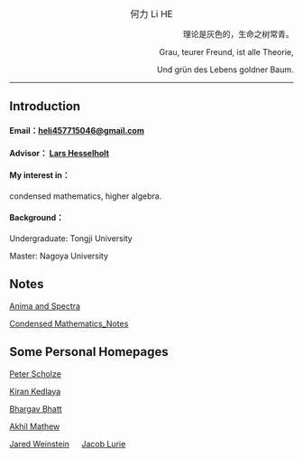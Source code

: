<center><font size=3>何力 Li HE </font></center>


<p align="right">理论是灰色的，生命之树常青。</p>

<p align="right">Grau, teurer Freund, ist alle Theorie, </p>
  
 <p align="right"> Und grün des Lebens goldner Baum.</p>

---

## Introduction

#### Email：[heli457715046@gmail.com](https://gmail.com)

#### Advisor： [Lars Hesselholt](https://www.math.nagoya-u.ac.jp/~larsh/)

#### My interest in：
condensed mathematics, higher algebra.

#### Background：
Undergraduate: Tongji University

Master: Nagoya University





## Notes
[Anima and Spectra](/An&Sp.pdf)


[Condensed Mathematics_Notes](/CondensedMathematics_Notes.pdf)


## Some Personal Homepages

[Peter Scholze](http://www.math.uni-bonn.de/people/scholze/)

[Kiran Kedlaya](https://kskedlaya.org/)

[Bhargav Bhatt](http://www-personal.umich.edu/~bhattb/)

[Akhil Mathew](https://math.uchicago.edu/~amathew/)

[Jared Weinstein](https://sites.google.com/view/jared-weinstein/home)
&emsp; 
[Jacob Lurie](https://www.math.ias.edu/~lurie/)

